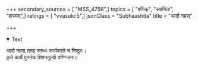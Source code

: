 +++
secondary_sources = [ "MSS_4756",]
topics = [ "वणिक्", "स्वामिता", "हास्यम्",]
ratings = [ "vvasuki:5",]
jsonClass = "Subhaashita"
title = "आदौ नम्रस्"

+++

<details open><summary>Text</summary>

आदौ नम्रस् ततह् स्तब्धः कार्यकाले च निष्ठुरः।  
कृते कार्ये पुनर्नम्रः शिश्नतुल्यो वणिग्जनः॥
</details>
